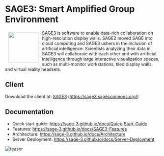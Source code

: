# SAGE3: Smart Amplified Group Environment

<a href="https://sage3.sagecommons.org/"><img src="https://user-images.githubusercontent.com/19752298/113063377-ed534280-9150-11eb-87c8-e194c46e508c.png" align="left" hspace="10" vspace="6" height="100px"></a>

[SAGE3](https://sage3.sagecommons.org/) is software to enable data-rich collaboration on high-resolution display walls. SAGE2 moved SAGE into cloud computing and SAGE3 ushers in the inclusion of artificial intelligence. Scientists analyzing their data in SAGE3 will collaborate with each other and with artificial intelligence through large interactive visualization spaces, such as multi-monitor workstations, tiled display walls, and virtual reality headsets.

## Client

Download the client at: [SAGE3](https://sage3.sagecommons.org/) (https://sage3.sagecommons.org/) 

## Documentation

- Quick start guide: https://sage-3.github.io/docs/Quick-Start-Guide
- Features: https://sage-3.github.io/docs/SAGE3-Features
- Architecture: https://sage-3.github.io/docs/Architecture
- Server Deployment: https://sage-3.github.io/docs/Server-Deployment

![teaser](https://github.com/SAGE-3/next/assets/5595452/65ff84ae-f2c0-4b8d-86c0-5b359082ce62)
